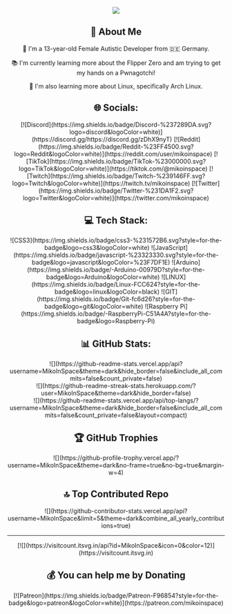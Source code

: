 <p align="center">
   <img src="https://i.imgur.com/DPjMG9K.gif">
</p>

<h2 align="center">💫 About Me</h2>

<p align="center">
   👩 I'm a 13-year-old Female Autistic Developer from 🇩🇪 Germany.
</p>

<p align="center">
   📚 I'm currently learning more about the Flipper Zero and am trying to get my hands on a Pwnagotchi!
</p>

<p align="center">
   🐧 I'm also learning more about Linux, specifically Arch Linux.
</p>

<h2 align="center">🌐 Socials:</h2>

<p align="center">
   [![Discord](https://img.shields.io/badge/Discord-%237289DA.svg?logo=discord&logoColor=white)](https://discord.gg/https://discord.gg/zDhX9nyT) 
   [![Reddit](https://img.shields.io/badge/Reddit-%23FF4500.svg?logo=Reddit&logoColor=white)](https://reddit.com/user/mikoinspace) 
   [![TikTok](https://img.shields.io/badge/TikTok-%23000000.svg?logo=TikTok&logoColor=white)](https://tiktok.com/@mikoinspace) 
   [![Twitch](https://img.shields.io/badge/Twitch-%239146FF.svg?logo=Twitch&logoColor=white)](https://twitch.tv/mikoinspace) 
   [![Twitter](https://img.shields.io/badge/Twitter-%231DA1F2.svg?logo=Twitter&logoColor=white)](https://twitter.com/mikoinspace)
</p>

<h2 align="center">💻 Tech Stack:</h2>

<p align="center">
   ![CSS3](https://img.shields.io/badge/css3-%231572B6.svg?style=for-the-badge&logo=css3&logoColor=white) 
   ![JavaScript](https://img.shields.io/badge/javascript-%23323330.svg?style=for-the-badge&logo=javascript&logoColor=%23F7DF1E) 
   ![Arduino](https://img.shields.io/badge/-Arduino-00979D?style=for-the-badge&logo=Arduino&logoColor=white) 
   ![LINUX](https://img.shields.io/badge/Linux-FCC624?style=for-the-badge&logo=linux&logoColor=black) 
   ![GIT](https://img.shields.io/badge/Git-fc6d26?style=for-the-badge&logo=git&logoColor=white) 
   ![Raspberry Pi](https://img.shields.io/badge/-RaspberryPi-C51A4A?style=for-the-badge&logo=Raspberry-Pi)
</p>

<h2 align="center">📊 GitHub Stats:</h2>

<p align="center">
   ![](https://github-readme-stats.vercel.app/api?username=MikoInSpace&theme=dark&hide_border=false&include_all_commits=false&count_private=false)<br/>
   ![](https://github-readme-streak-stats.herokuapp.com/?user=MikoInSpace&theme=dark&hide_border=false)<br/>
   ![](https://github-readme-stats.vercel.app/api/top-langs/?username=MikoInSpace&theme=dark&hide_border=false&include_all_commits=false&count_private=false&layout=compact)
</p>

<h2 align="center">🏆 GitHub Trophies</h2>

<p align="center">
   ![](https://github-profile-trophy.vercel.app/?username=MikoInSpace&theme=dark&no-frame=true&no-bg=true&margin-w=4)
</p>

<h2 align="center">🔝 Top Contributed Repo</h2>

<p align="center">
   ![](https://github-contributor-stats.vercel.app/api?username=MikoInSpace&limit=5&theme=dark&combine_all_yearly_contributions=true)
</p>

---

<p align="center">
   [![](https://visitcount.itsvg.in/api?id=MikoInSpace&icon=0&color=12)](https://visitcount.itsvg.in)
</p>

<h2 align="center">💰 You can help me by Donating</h2>

<p align="center">
   [![Patreon](https://img.shields.io/badge/Patreon-F96854?style=for-the-badge&logo=patreon&logoColor=white)](https://patreon.com/mikoinspace) 
</p>

<!-- Proudly created with GPRM ( https://gprm.itsvg.in ) -->
